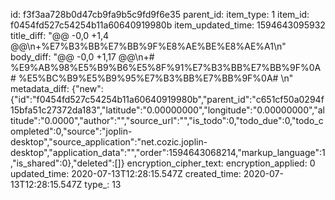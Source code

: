id: f3f3aa728b0d47cb9fa9b5c9fd9f6e35
parent_id: 
item_type: 1
item_id: f0454fd527c54254b11a60640919980b
item_updated_time: 1594643095932
title_diff: "@@ -0,0 +1,4 @@\n+%E7%B3%BB%E7%BB%9F%E8%AE%BE%E8%AE%A1\n"
body_diff: "@@ -0,0 +1,17 @@\n+# %E9%AB%98%E5%B9%B6%E5%8F%91%E7%B3%BB%E7%BB%9F%0A# %E5%BC%B9%E5%B9%95%E7%B3%BB%E7%BB%9F%0A# \n"
metadata_diff: {"new":{"id":"f0454fd527c54254b11a60640919980b","parent_id":"c651cf50a0294f15bfa51c27372da183","latitude":"0.00000000","longitude":"0.00000000","altitude":"0.0000","author":"","source_url":"","is_todo":0,"todo_due":0,"todo_completed":0,"source":"joplin-desktop","source_application":"net.cozic.joplin-desktop","application_data":"","order":1594643068214,"markup_language":1,"is_shared":0},"deleted":[]}
encryption_cipher_text: 
encryption_applied: 0
updated_time: 2020-07-13T12:28:15.547Z
created_time: 2020-07-13T12:28:15.547Z
type_: 13